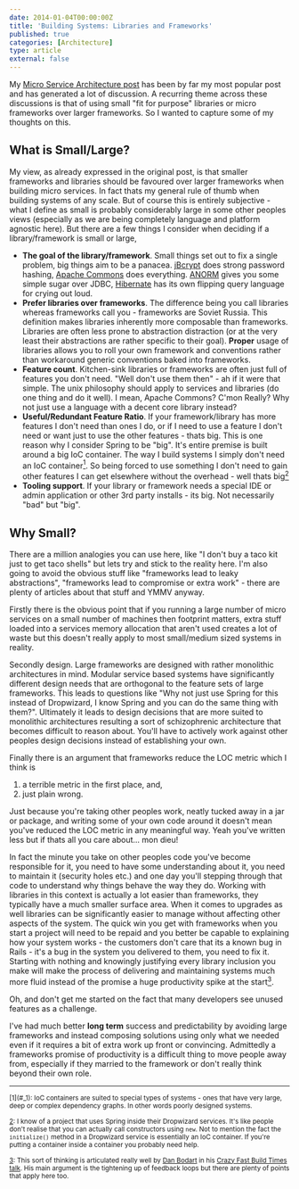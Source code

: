 ```yaml
---
date: 2014-01-04T00:00:00Z
title: 'Building Systems: Libraries and Frameworks'
published: true
categories: [Architecture]
type: article
external: false
---
```

My [Micro Service Architecture post](http://yobriefca.se/blog/2013/04/29/micro-service-architecture/) has been by far my most popular post and has generated a lot of discussion.  A recurring theme across these discussions is that of using small "fit for purpose" libraries or micro frameworks over larger frameworks.  So I wanted to capture some of my thoughts on this.

## What is Small/Large?

My view, as already expressed in the original post, is that smaller frameworks and libraries should be favoured over larger frameworks when building micro services.  In fact thats my general rule of thumb when building systems of any scale.  But of course this is entirely subjective - what I define as small is probably considerably large in some other peoples views (especially as we are being completely language and platform agnostic here).  But there are a few things I consider when deciding if a library/framework is small or large,

- __The goal of the library/framework__.  Small things set out to fix a single problem, big things aim to be a panacea.  [jBcrypt](http://www.mindrot.org/projects/jBCrypt/) does strong password hashing, [Apache Commons](http://commons.apache.org/) does everything.  [ANORM](http://www.playframework.com/documentation/2.0/ScalaAnorm) gives you some simple sugar over JDBC, [Hibernate](http://hibernate.org/) has its own flipping query language for crying out loud. 
- __Prefer libraries over frameworks__.  The difference being you call libraries whereas frameworks call you - frameworks are Soviet Russia.  This definition makes libraries inherently more composable than frameworks.  Libraries are often less prone to abstraction distraction (or at the very least their abstractions are rather specific to their goal).  __Proper__ usage of libraries allows you to roll your own framework and conventions rather than workaround generic conventions baked into frameworks.
- __Feature count__.  Kitchen-sink libraries or frameworks are often just full of features you don't need.  "Well don't use them then" - ah if it were that simple.  The unix philosophy should apply to services and libraries (do one thing and do it well).  I mean, Apache Commons?  C'mon Really?  Why not just use a language with a decent core library instead?
- __Useful/Redundant Feature Ratio__.  If your framework/library has more features I don't need than ones I do, or if I need to use a feature I don't need or want just to use the other features - thats big.  This is one reason why I consider Spring to be "big".  It's entire premise is built around a big IoC container.  The way I build systems I simply don't need an IoC container<a name="_1"></a>[<sup>1</sup>](#1).  So being forced to use something I don't need to gain other features I can get elsewhere without the overhead - well thats big<a name="_2"></a>[<sup>2</sup>](#2)
- __Tooling support__.  If your library or framework needs a special IDE or admin application or other 3rd party installs - its big.  Not necessarily "bad" but "big".

## Why Small?

There are a million analogies you can use here, like "I don't buy a taco kit just to get taco shells" but lets try and stick to the reality here.  I'm also going to avoid the obvious stuff like "frameworks lead to leaky abstractions", "frameworks lead to compromise or extra work" - there are plenty of articles about that stuff and YMMV anyway.

Firstly there is the obvious point that if you running a large number of micro services on a small number of machines then footprint matters, extra stuff loaded into a services memory allocation that aren't used creates a lot of waste but this doesn't really apply to most small/medium sized systems in reality.

Secondly design.  Large frameworks are designed with rather monolithic architectures in mind.  Modular service based systems have significantly different design needs that are orthogonal to the feature sets of large frameworks.  This leads to questions like "Why not just use Spring for this instead of Dropwizard, I know Spring and you can do the same thing with them?".  Ultimately it leads to design decisions that are more suited to monolithic architectures resulting a sort of schizophrenic architecture that becomes difficult to reason about.  You'll have to actively work against other peoples design decisions instead of establishing your own.

Finally there is an argument that frameworks reduce the LOC metric which I think is 

1. a terrible metric in the first place, and,
2. just plain wrong.  

Just because you're taking other peoples work, neatly tucked away in a jar or package, and writing some of your own code around it doesn't mean you've reduced the LOC metric in any meaningful way.  Yeah you've written less but if thats all you care about... mon dieu!  

In fact the minute you take on other peoples code you've become responsible for it, you need to have some understanding about it, you need to maintain it (security holes etc.) and one day you'll stepping through that code to understand why things behave the way they do.  Working with libraries in this context is actually a lot easier than frameworks, they typically have a much smaller surface area.  When it comes to upgrades as well libraries can be significantly easier to manage without affecting other aspects of the system.  The quick win you get with frameworks when you start a project will need to be repaid and you better be capable to explaining how your system works - the customers don't care that its a known bug in Rails - it's a bug in the system you delivered to them, you need to fix it.  Starting with nothing and knowingly justifying every library inclusion you make will make the process of delivering and maintaining systems much more fluid instead of the promise a huge productivity spike at the start<a name="_3"></a>[<sup>3</sup>](#3).

Oh, and don't get me started on the fact that many developers see unused features as a challenge.

I've had much better __long term__ success and predictability by avoiding large frameworks and instead composing solutions using only what we needed even if it requires a bit of extra work up front or convincing.  Admittedly a frameworks promise of productivity is a difficult thing to move people away from, especially if they married to the framework or don't really think beyond their own role. 

<hr/>
<sup><a name="1"></a>[1](#_1): IoC containers are suited to special types of systems - ones that have very large, deep or complex dependency graphs.  In other words poorly designed systems.</sup>

<sup><a name="2"></a>[2](#_2): I know of a project that uses Spring inside their Dropwizard services.  It's like people don't realise that you can actually call constructors using `new`. Not to mention the fact the `initialize()` method in a Dropwizard service is essentially an IoC container. If you're putting a container inside a container you probably need help.</sup>

<sup><a name="3"></a>[3](#_3): This sort of thinking is articulated really well by [Dan Bodart](http://dan.bodar.com/2012/02/28/crazy-fast-build-times-or-when-10-seconds-starts-to-make-you-nervous/) in his [Crazy Fast Build Times talk](http://www.infoq.com/presentations/Crazy-Fast-Build-Times-or-When-10-Seconds-Starts-to-Make-You-Nervous).  His main argument is the tightening up of feedback loops but there are plenty of points that apply here too.</sup>